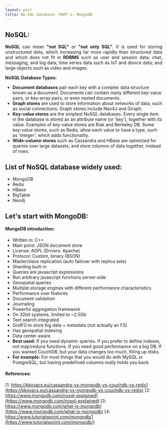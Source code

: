 ```yaml
---
layout: post
title: No-SQL database- PART-1: MongoDB
---
```


## NoSQL:
<div style="text-align: justify"><b>NoSQL</b> can mean <b>"not SQL"</b> or <b>"not only SQL"</b>. It is used for storing unstructured data, which increasing far more rapidly than structured data and which does not fit in <b>RDBMS</b> such as user and session data; chat, messaging, and log data; time series data such as IoT and device data; and large objects such as video and images.</div>

**NoSQL Database Types:**
* **Document databases** pair each key with a complex data structure known as a document. Documents can contain many different key-value pairs, or key-array pairs, or even nested documents.
* **Graph stores** are used to store information about networks of data, such as social connections. Graph stores include Neo4J and Giraph.
* **Key-value stores** are the simplest NoSQL databases. Every single item in the database is stored as an attribute name (or 'key'), together with its value. Examples of key-value stores are Riak and Berkeley DB. Some key-value stores, such as Redis, allow each value to have a type, such as 'integer', which adds functionality.
* **Wide-column stores** such as Cassandra and HBase are optimized for queries over large datasets, and store columns of data together, instead of rows.

## List of NoSQL database widely used:
* MongoDB
* Redis
* HBase
* BigTable
* Neo4j

## Let's start with MongoDB:

#### MongoDB introduction:
* Written in: C++
* Main point: JSON document store
* License: AGPL (Drivers: Apache)
* Protocol: Custom, binary (BSON)
* Master/slave replication (auto failover with replica sets)
* Sharding built-in
* Queries are javascript expressions
* Run arbitrary javascript functions server-side
* Geospatial queries
* Multiple storage engines with different performance characteristics
* Performance over features
* Document validation
* Journaling
* Powerful aggregation framework
* On 32bit systems, limited to ~2.5Gb
* Text search integrated
* GridFS to store big data + metadata (not actually an FS)
* Has geospatial indexing
* Data center aware
* **Best used:** If you need dynamic queries. If you prefer to define indexes, not map/reduce functions. If you need good performance on a big DB. If you wanted CouchDB, but your data changes too much, filling up disks.
* **For example:** For most things that you would do with MySQL or PostgreSQL, but having predefined columns really holds you back.

#### References:
[1: https://kkovacs.eu/cassandra-vs-mongodb-vs-couchdb-vs-redis](https://kkovacs.eu/cassandra-vs-mongodb-vs-couchdb-vs-redis)
[2: https://www.mongodb.com/nosql-explained](https://www.mongodb.com/nosql-explained)
[3: https://www.mongodb.com/what-is-mongodb](https://www.mongodb.com/what-is-mongodb)
[4: https://www.tutorialspoint.com/mongodb/](https://www.tutorialspoint.com/mongodb/)